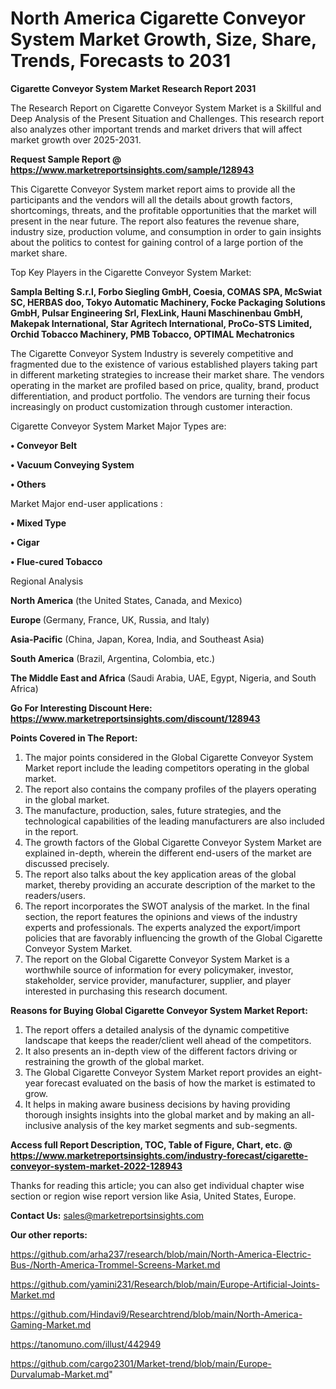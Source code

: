 # North America Cigarette Conveyor System Market Growth, Size, Share, Trends, Forecasts to 2031

<strong>Cigarette Conveyor System Market Research Report 2031</strong>

The Research Report on Cigarette Conveyor System Market is a Skillful and Deep Analysis of the Present Situation and Challenges. This research report also analyzes other important trends and market drivers that will affect market growth over 2025-2031.

<strong>Request Sample Report @ <a href=https://www.marketreportsinsights.com/sample/128943>https://www.marketreportsinsights.com/sample/128943</a></strong>

This Cigarette Conveyor System market report aims to provide all the participants and the vendors will all the details about growth factors, shortcomings, threats, and the profitable opportunities that the market will present in the near future. The report also features the revenue share, industry size, production volume, and consumption in order to gain insights about the politics to contest for gaining control of a large portion of the market share.

Top Key Players in the Cigarette Conveyor System Market:

<strong>Sampla Belting S.r.l, Forbo Siegling GmbH, Coesia, COMAS SPA, McSwiat SC, HERBAS doo, Tokyo Automatic Machinery, Focke Packaging Solutions GmbH, Pulsar Engineering Srl, FlexLink, Hauni Maschinenbau GmbH, Makepak International, Star Agritech International, ProCo-STS Limited, Orchid Tobacco Machinery, PMB Tobacco, OPTIMAL Mechatronics</strong>

The Cigarette Conveyor System Industry is severely competitive and fragmented due to the existence of various established players taking part in different marketing strategies to increase their market share. The vendors operating in the market are profiled based on price, quality, brand, product differentiation, and product portfolio. The vendors are turning their focus increasingly on product customization through customer interaction.

Cigarette Conveyor System Market Major Types are:

<strong>• Conveyor Belt

• Vacuum Conveying System

• Others</strong>

Market Major end-user applications :

<strong>• Mixed Type

• Cigar

• Flue-cured Tobacco</strong>

Regional Analysis

</u><strong><b>North America</b></strong> (the United States, Canada, and Mexico)

<strong><b>Europe </b></strong>(Germany, France, UK, Russia, and Italy)

<strong><b>Asia-Pacific</b></strong> (China, Japan, Korea, India, and Southeast Asia)

<strong><b>South America</b></strong> (Brazil, Argentina, Colombia, etc.)

<strong><b>The Middle East and Africa</b></strong> (Saudi Arabia, UAE, Egypt, Nigeria, and South Africa)

<strong>Go For Interesting Discount Here: <a href=https://www.marketreportsinsights.com/discount/128943>https://www.marketreportsinsights.com/discount/128943</a></strong>

<strong>Points Covered in The Report:</strong>
<ol>
  <li>The major points considered in the Global Cigarette Conveyor System Market report include the leading competitors operating in the global market.</li>
  <li>The report also contains the company profiles of the players operating in the global market.</li>
  <li>The manufacture, production, sales, future strategies, and the technological capabilities of the leading manufacturers are also included in the report.</li>
  <li>The growth factors of the Global Cigarette Conveyor System Market are explained in-depth, wherein the different end-users of the market are discussed precisely.</li>
  <li>The report also talks about the key application areas of the global market, thereby providing an accurate description of the market to the readers/users.</li>
  <li>The report incorporates the SWOT analysis of the market. In the final section, the report features the opinions and views of the industry experts and professionals. The experts analyzed the export/import policies that are favorably influencing the growth of the Global Cigarette Conveyor System Market.</li>
  <li>The report on the Global Cigarette Conveyor System Market is a worthwhile source of information for every policymaker, investor, stakeholder, service provider, manufacturer, supplier, and player interested in purchasing this research document.</li>
</ol>
<strong>Reasons for Buying Global Cigarette Conveyor System Market Report:</strong>

<ol>
  <li>The report offers a detailed analysis of the dynamic competitive landscape that keeps the reader/client well ahead of the competitors.</li>
  <li>It also presents an in-depth view of the different factors driving or restraining the growth of the global market.</li>
  <li>The Global Cigarette Conveyor System Market report provides an eight-year forecast evaluated on the basis of how the market is estimated to grow.</li>
  <li>It helps in making aware business decisions by having providing thorough insights insights into the global market and by making an all-inclusive analysis of the key market segments and sub-segments.</li>
</ol>
<strong>Access full Report Description, TOC, Table of Figure, Chart, etc. @ <a href=https://www.marketreportsinsights.com/industry-forecast/cigarette-conveyor-system-market-2022-128943>https://www.marketreportsinsights.com/industry-forecast/cigarette-conveyor-system-market-2022-128943</a></strong>


Thanks for reading this article; you can also get individual chapter wise section or region wise report version like Asia, United States, Europe.

<strong>Contact Us:</strong>
sales@marketreportsinsights.com

<strong>Our other reports:</strong>

<a href=https://github.com/arha237/research/blob/main/North-America-Electric-Bus-/North-America-Trommel-Screens-Market.md>https://github.com/arha237/research/blob/main/North-America-Electric-Bus-/North-America-Trommel-Screens-Market.md</a>

<a href=https://github.com/yamini231/Research/blob/main/Europe-Artificial-Joints-Market.md>https://github.com/yamini231/Research/blob/main/Europe-Artificial-Joints-Market.md</a>

<a href=https://github.com/Hindavi9/Researchtrend/blob/main/North-America-Gaming-Market.md>https://github.com/Hindavi9/Researchtrend/blob/main/North-America-Gaming-Market.md</a>

<a href=https://tanomuno.com/illust/442949>https://tanomuno.com/illust/442949</a>

<a href=https://github.com/cargo2301/Market-trend/blob/main/Europe-Durvalumab-Market.md>https://github.com/cargo2301/Market-trend/blob/main/Europe-Durvalumab-Market.md</a>"

